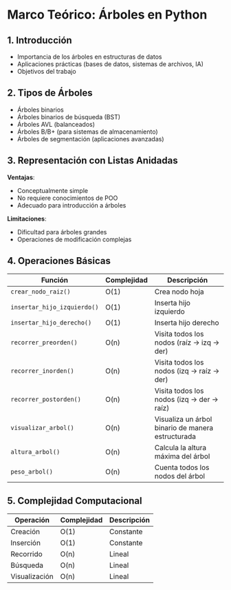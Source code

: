 # Marco Teórico: Árboles en Python

## 1. Introducción

- Importancia de los árboles en estructuras de datos
- Aplicaciones prácticas (bases de datos, sistemas de archivos, IA)
- Objetivos del trabajo

## 2. Tipos de Árboles

- Árboles binarios
- Árboles binarios de búsqueda (BST)
- Árboles AVL (balanceados)
- Árboles B/B+ (para sistemas de almacenamiento)
- Árboles de segmentación (aplicaciones avanzadas)

## 3. Representación con Listas Anidadas

**Ventajas**:

- Conceptualmente simple
- No requiere conocimientos de POO
- Adecuado para introducción a árboles

**Limitaciones**:

- Dificultad para árboles grandes
- Operaciones de modificación complejas

## 4. Operaciones Básicas

| Función                     | Complejidad | Descripción                                       |
| --------------------------- | ----------- | ------------------------------------------------- |
| `crear_nodo_raiz()`         | O(1)        | Crea nodo hoja                                    |
| `insertar_hijo_izquierdo()` | O(1)        | Inserta hijo izquierdo                            |
| `insertar_hijo_derecho()`   | O(1)        | Inserta hijo derecho                              |
| `recorrer_preorden()`       | O(n)        | Visita todos los nodos (raíz → izq → der)         |
| `recorrer_inorden()`        | O(n)        | Visita todos los nodos (izq -> raíz -> der)       |
| `recorrer_postorden()`      | O(n)        | Visita todos los nodos (izq -> der -> raíz)       |
| `visualizar_arbol()`        | O(n)        | Visualiza un árbol binario de manera estructurada |
| `altura_arbol()`            | O(n)        | Calcula la altura máxima del árbol                |
| `peso_arbol()`              | O(n)        | Cuenta todos los nodos del árbol                  |

## 5. Complejidad Computacional

| Operación     | Complejidad | Descripción |
| ------------- | ----------- | ----------- |
| Creación      | O(1)        | Constante   |
| Inserción     | O(1)        | Constante   |
| Recorrido     | O(n)        | Lineal      |
| Búsqueda      | O(n)        | Lineal      |
| Visualización | O(n)        | Lineal      |
